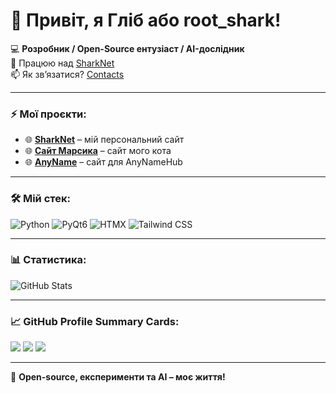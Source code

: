 # 👋 Привіт, я Гліб або root_shark!

💻 **Розробник / Open-Source ентузіаст / AI-дослідник**  
🚀 Працюю над [SharkNet](https://sharknet.fun)  
📫 Як зв’язатися? [Contacts](https://sharknet.fun/contact.html)  

---

### ⚡ Мої проєкти:
- 🌐 **[SharkNet](https://sharknet.fun)** – мій персональний сайт
- 🌐 **[Сайт Марсика](https://marscat.ct.ws/)** – сайт мого кота
- 🌐 **[AnyName](https://anyname.ct.ws/)** – сайт для AnyNameHub

---

### 🛠 Мій стек:
![Python](https://img.shields.io/badge/Python-3776AB?style=for-the-badge&logo=python&logoColor=white)
![PyQt6](https://img.shields.io/badge/PyQt6-41CD52?style=for-the-badge&logo=qt&logoColor=white)
![HTMX](https://img.shields.io/badge/HTMX-0C1A30?style=for-the-badge&logo=htmx&logoColor=white)
![Tailwind CSS](https://img.shields.io/badge/TailwindCSS-38B2AC?style=for-the-badge&logo=tailwind-css&logoColor=white)

---

### 📊 Статистика:
![GitHub Stats](https://github-readme-stats.vercel.app/api?username=GlibShark&show_icons=true&theme=tokyonight)

---

### 📈 GitHub Profile Summary Cards:
[![](https://github-profile-summary-cards.vercel.app/api/cards/profile-details?username=GlibShark&theme=tokyonight)](https://github.com/GlibShark)
[![](https://github-profile-summary-cards.vercel.app/api/cards/repos-per-language?username=GlibShark&theme=tokyonight)](https://github.com/GlibShark)
[![](https://github-profile-summary-cards.vercel.app/api/cards/most-commit-language?username=GlibShark&theme=tokyonight)](https://github.com/GlibShark)

---

🚀 **Open-source, експерименти та AI – моє життя!**
